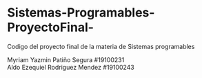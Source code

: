 # Sistemas-Programables-ProyectoFinal-
Codigo del proyecto final de la materia de Sistemas programables 

Myriam Yazmin Patiño Segura #19100231  
Aldo Ezequiel Rodriguez Mendez #19100243
